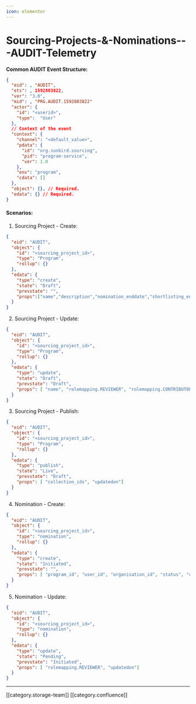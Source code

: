 ```yaml
---
icon: elementor
---
```


# Sourcing-Projects-&-Nominations---AUDIT-Telemetry

**Common AUDIT Event Structure:**

```json
{
  "eid": , "AUDIT",
  "ets": , 1592803822,
  "ver": "3.0", 
  "mid": , "PRG.AUDIT.1592803822"
  "actor": { 
    "id": "<userid>", 
    "type":  "User"
  },
  // Context of the event
  "context": { 
    "channel": "<default_value>", 
    "pdata": { 
      "id": "org.sunbird.sourcing", 
      "pid": "program-service",
      "ver": 1.0
    },
    "env": "program",
    "cdata": []
  },
  "object": {}, // Required.
  "edata": {} // Required.
}
```

#### Scenarios:

1. Sourcing Project - Create:

```json
{
  "eid": "AUDIT",
  "object": {
    "id": "<sourcing_project_id>",
    "type": "Program",
    "rollup": {}
  },
  "edata": {
    "type": "create",
    "state": "Draft",
    "prevstate": "",
    "props":["name","description","nomination_enddate","shortlisting_enddate","content_submission_enddate","content_types","template_id","rootorg_id","createdby","createdon","startdate","slug","status","type","enddate","config","program_id"]
  }
}

```

2. Sourcing Project - Update:

```json
{
  "eid": "AUDIT",
  "object": {
    "id": "<sourcing_project_id>",
    "type": "Program",
    "rollup": {}
  },
  "edata": {
    "type": "update",
    "state": "Draft",
    "prevstate": "Draft",
    "props": [ "name", "rolemapping.REVIEWER", "rolemapping.CONTRIBUTOR","updatedon"]
  }
}

```

3. Sourcing Project - Publish:

```json
{
  "eid": "AUDIT",
  "object": {
    "id": "<sourcing_project_id>",
    "type": "Program",
    "rollup": {}
  },
  "edata": {
    "type": "publish",
    "state": "Live",
    "prevstate": "Draft",
    "props": [ "collection_ids", "updatedon"]
  }
}
```

4. Nomination - Create:

```json
{
  "eid": "AUDIT",
  "object": {
    "id": "<sourcing_project_id>",
    "type": "nomination",
    "rollup": {}
  },
  "edata": {
    "type": "create",
    "state": "Initiated",
    "prevstate": "",
    "props": [ "program_id", "user_id", "organisation_id", "status", "content_types", "collection_ids", "createdby", "createdOn"]
  }
}
```

5. Nomination - Update:

```json
{
  "eid": "AUDIT",
  "object": {
    "id": "<sourcing_project_id>",
    "type": "nomination",
    "rollup": {}
  },
  "edata": {
    "type": "update",
    "state": "Pending",
    "prevstate": "Initiated",
    "props": [ "rolemapping.REVIEWER", "updatedon"]
  }
}
```

***

\[\[category.storage-team]] \[\[category.confluence]]
